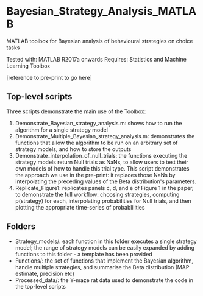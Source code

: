 # Bayesian_Strategy_Analysis_MATLAB
MATLAB toolbox for Bayesian analysis of behavioural strategies on choice tasks

Tested with: MATLAB R2017a onwards
Requires: Statistics and Machine Learning Toolbox

[reference to pre-print to go here]

## Top-level scripts
Three scripts demonstrate the main use of the Toolbox:
1. Demonstrate_Bayesian_strategy_analysis.m: shows how to run the algorithm for a single strategy model  
2. Demonstrate_Multiple_Bayesian_strategy_analysis.m: demonstrates the functions that allow the algorithm to be run on an arbitrary set of strategy models, and how to store the outputs
3. Demonstrate_interpolation_of_null_trials: the functions executing the strategy models return Null trials as NaNs, to allow users to test their own models of how to handle this trial type. This script demonstrates the approach we use in the pre-print: it replaces those NaNs by interpolating the preceding values of the Beta distribution's parameters.
4. Replicate_Figure1: replicates panels c, d, and e of Figure 1 in the paper, to demonstrate the full workflow: choosing strategies, computing p(strategy) for each, interpolating probabilities for Null trials, and then plotting the appropriate time-series of probablilities


## Folders
- Strategy_models/: each function in this folder executes a single strategy model; the range of strategy models can be easily expanded by adding functions to this folder - a template has been provided
- Functions/: the set of functions that implement the Bayesian algorithm, handle multiple strategies, and summarise the Beta distribution (MAP estimate, precision etc)
- Processed_data/: the Y-maze rat data used to demonstrate the code in the top-level scripts




